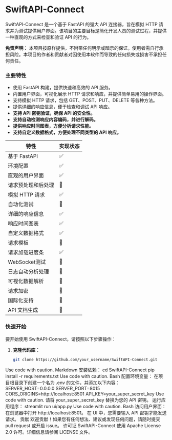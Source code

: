 # SwiftAPI-Connect

SwiftAPI-Connect 是一个基于 FastAPI 的强大 API 连接器，旨在模拟 HTTP 请求并为测试提供用户界面。该项目的主要目标是简化开发人员的测试过程，并提供一种直观的方式来检查和验证 API 的行为。

**免责声明：** 本项目按原样提供，不附带任何明示或暗示的保证。使用者需自行承担风险。本项目的作者和贡献者对因使用本软件而导致的任何损失或损害不承担任何责任。

### 主要特性

- 使用 FastAPI 构建，提供快速和高效的 API 服务。
- 内置用户界面，可视化展示 HTTP 请求和响应，并提供简单易用的操作界面。
- 支持模拟 HTTP 请求，包括 GET、POST、PUT、DELETE 等各种方法。
- 提供详细的响应信息，便于检查和调试 API 响应。
- **支持 API 密钥验证，确保 API 的安全性。**
- **支持自动检测响应内容编码，并进行解码。**
- **提供响应时间图表，方便分析请求性能。**
- **支持自定义数据格式，方便处理不同类型的 API 响应。**

| 特性 | 实现状态 |
|---|---|
| 基于 FastAPI | ✅ |
| 环境配置 | ✅ |
| 直观的用户界面 | ✅ |
| 请求预处理和后处理 | 🚧 |
| 模拟 HTTP 请求 | ✅ |
| 自动化测试 | 🚧 |
| 详细的响应信息 | ✅ |
| 响应时间图表 | ✅ |
| 自定义数据格式 | ✅ |
| 请求模板 | 🚧 |
| 请求加载进度条 | ✅ |
| WebSocket测试 | 🚧 |
| 日志自动分析处理 | 🚧 |
| 可视化数据解析 | 🚧 |
| 请求加密 | 🚧 |
| 国际化支持 | 🚧 |
| API 文档生成 | 🚧 |


### 快速开始

要开始使用 SwiftAPI-Connect，请按照以下步骤操作：

1. **克隆代码库：**

   ```bash
   git clone https://github.com/your_username/SwiftAPI-Connect.git
Use code with caution.
Markdown
安装依赖：
cd SwiftAPI-Connect
pip install -r requirements.txt
Use code with caution.
Bash
配置环境变量：
在项目根目录下创建一个名为 .env 的文件，并添加以下内容：
SERVER_HOST=0.0.0.0
SERVER_PORT=8015
CORS_ORIGINS=http://localhost:8501
API_KEY=your_super_secret_key
Use code with caution.
请将 your_super_secret_key 替换为您的 API 密钥。
运行应用程序：
streamlit run ui/app.py
Use code with caution.
Bash
访问用户界面：
在浏览器中打开 http://localhost:8501。
在 UI 中，您需要输入 API 密钥才能发送请求。
贡献
欢迎贡献！如果您有任何想法、建议或发现任何问题，请随时提交 pull request 或开启 issue。
许可证
SwiftAPI-Connect 使用 Apache License 2.0 许可。详细信息请参阅 LICENSE 文件。